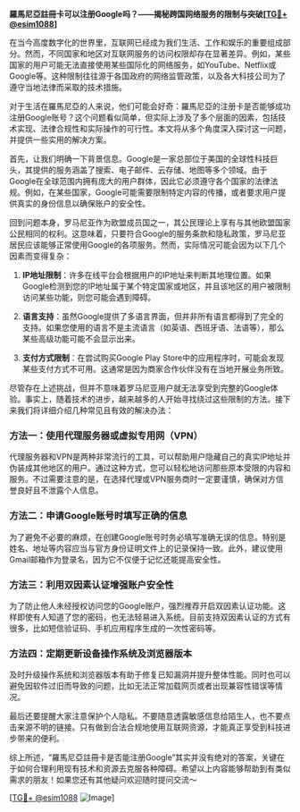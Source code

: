 **羅馬尼亞註冊卡可以注册Google吗？——揭秘跨国网络服务的限制与突破[[TG💪+ @esim1088](https://t.me/s/esim1088)]**

在当今高度数字化的世界里，互联网已经成为我们生活、工作和娱乐的重要组成部分。然而，不同国家和地区对互联网服务的访问权限却存在显著差异。例如，某些国家的用户可能无法直接使用某些国际化的网络服务，如YouTube、Netflix或Google等。这种限制往往源于各国政府的网络监管政策，以及各大科技公司为了遵守当地法律而采取的技术措施。

对于生活在羅馬尼亞的人来说，他们可能会好奇：羅馬尼亞的注册卡是否能够成功注册Google账号？这个问题看似简单，但实际上涉及了多个层面的因素，包括技术实现、法律合规性和实际操作的可行性。本文将从多个角度深入探讨这一问题，并提供一些实用的解决方案。

首先，让我们明确一下背景信息。Google是一家总部位于美国的全球性科技巨头，其提供的服务涵盖了搜索、电子邮件、云存储、地图等多个领域。由于Google在全球范围内拥有庞大的用户群体，因此它必须遵守各个国家的法律法规。例如，在某些国家，Google可能需要限制特定内容的传播，或者要求用户提供真实的身份信息以确保账户的安全性。

回到问题本身，罗马尼亚作为欧盟成员国之一，其公民理论上享有与其他欧盟国家公民相同的权利。这意味着，只要符合Google的服务条款和隐私政策，罗马尼亚居民应该能够正常使用Google的各项服务。然而，实际情况可能会因为以下几个因素而变得复杂：

1. **IP地址限制**：许多在线平台会根据用户的IP地址来判断其地理位置。如果Google检测到您的IP地址属于某个特定国家或地区，并且该地区的用户被限制访问某些功能，则您可能会遇到障碍。

2. **语言支持**：虽然Google提供了多语言界面，但并非所有语言都得到了完全的支持。如果您使用的语言不是主流语言（如英语、西班牙语、法语等），那么某些高级功能可能不会显示出来。

3. **支付方式限制**：在尝试购买Google Play Store中的应用程序时，可能会发现某些支付方式不可用。这通常是因为商家合作伙伴没有在当地开展业务所致。

尽管存在上述挑战，但并不意味着罗马尼亚用户就无法享受到完整的Google体验。事实上，随着技术的进步，越来越多的人开始寻找绕过这些限制的方法。接下来我们将详细介绍几种常见且有效的解决办法：

### 方法一：使用代理服务器或虚拟专用网（VPN）

代理服务器和VPN是两种非常流行的工具，可以帮助用户隐藏自己的真实IP地址并伪装成其他地区的用户。通过这种方式，您可以轻松地访问那些原本受限的内容和服务。不过需要注意的是，在选择代理或VPN服务商时一定要谨慎，确保对方信誉良好且不泄露个人信息。

### 方法二：申请Google账号时填写正确的信息

为了避免不必要的麻烦，在创建Google账号时务必填写准确无误的信息。特别是姓名、地址等内容应当与官方身份证明文件上的记录保持一致。此外，建议使用Gmail邮箱作为登录名，因为它不仅便于记忆还能提高安全性。

### 方法三：利用双因素认证增强账户安全性

为了防止他人未经授权访问您的Google账户，强烈推荐开启双因素认证功能。这样即使有人知道了您的密码，也无法轻易进入系统。目前支持双因素认证的方式有很多，比如短信验证码、手机应用程序生成的一次性密码等。

### 方法四：定期更新设备操作系统及浏览器版本

及时升级操作系统和浏览器版本有助于修复已知漏洞并提升整体性能。同时也可以避免因软件过旧而导致的问题，比如无法正常加载网页或者出现兼容性错误等情况。

最后还要提醒大家注意保护个人隐私。不要随意透露敏感信息给陌生人，也不要点击来源不明的链接。只有做到合法合规地使用互联网资源，才能真正享受到科技进步带来的便利。

综上所述，“羅馬尼亞註冊卡是否能注册Google”其实并没有绝对的答案，关键在于如何合理利用现有技术和资源去克服各种障碍。希望以上内容能够帮助到有类似需求的朋友！如果您还有其他疑问欢迎随时提问交流～ 

[[TG💪+ @esim1088](https://t.me/s/esim1088) ![Image](https://i.postimg.cc/4NQfJmqS/Snipaste-2025-05-13-00-14-12.png)]
